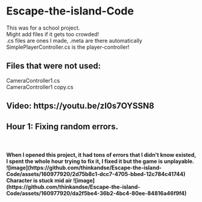 # Escape-the-island-Code
This was for a school project.
<br>
Might add files if it gets too crowded!
<br>
.cs files are ones I made, .meta are there automatically
<br>
SimplePlayerController.cs is the player-controller!
<h2>
  Files that were not used:
</h2>

CameraController1.cs
<br>
CameraController1 copy.cs

<h2>
  Video: https://youtu.be/zI0s7OYSSN8
</h2>


<h2>
  Hour 1: Fixing random errors.
</h2>
<br>
<h4>
  When I opened this project, it had tons of errors that I didn't know existed, I spent the whole hour trying to fix it, I fixed it but the game is unplayable.
  <br>
  ![image](https://github.com/thinkandse/Escape-the-island-Code/assets/160977920/2d75b8c1-dcc7-4705-bbed-12c784c41744)
<br>
  Character is stuck mid air
  ![image](https://github.com/thinkandse/Escape-the-island-Code/assets/160977920/da2f5be4-36b2-4bc4-80ee-84816a46f9f4)

</h4>

